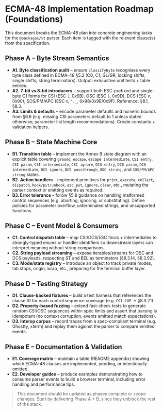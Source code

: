 # ECMA-48 Implementation Roadmap (Foundations)

This document breaks the ECMA-48 plan into concrete engineering tasks for the
`@packages/vt` parser. Each item is tagged with the relevant clause(s) from the
specification.

## Phase A – Byte Stream Semantics

- **A1. Byte classification audit** – ensure `classifyByte` recognises every
  byte class defined in ECMA-48 §5.2 (C0, C1, GL/GR, locking shifts, single
  shifts, string terminators). Output: exhaustive unit tests + table entries.
- **A2. 7-bit vs 8-bit introducers** – support both ESC-prefixed and single-byte
  C1 forms for CSI (ESC `[`, 0x9B), OSC (ESC `]`, 0x9D), DCS (ESC `P`, 0x90),
  SOS/PM/APC (ESC `X`, `^`, `_`, 0x98/0x9E/0x9F). Reference: §8.1, §8.3.
- **A3. Limits & defaults** – encode parameter defaults and numeric bounds from
  §6.6 (e.g. missing CSI parameters default to 1 unless stated otherwise;
  parameter list length recommendations). Create constants + validation helpers.

## Phase B – State Machine Core

- **B1. Transition table** – implement the Annex B state diagram with an
  explicit table covering `ground`, `escape`, `escape intermediate`, `CSI entry`,
  `CSI param`, `CSI intermediate`, `CSI ignore`, `DCS entry`, `DCS param`,
  `DCS intermediate`, `DCS ignore`, `DCS passthrough`, `OSC string`, and
  `SOS/PM/APC string` states.
- **B2. Action handlers** – implement primitives for `print`, `execute`,
  `collect`, `dispatch`, `hook/put/unhook`, `osc_put`, `ignore`, `clear`, etc.,
  mutating the parser context or emitting events as required.
- **B3. Error tolerance** – follow §5.8 guidance on handling malformed control
  sequences (e.g. aborting, ignoring, or substituting). Define policies for
  parameter overflow, unterminated strings, and unsupported functions.

## Phase C – Event Model & Consumers

- **C1. Control dispatch table** – map CSI/DCS/ESC finals + intermediates to
  strongly-typed enums or handler identifiers so downstream layers can interpret
  meaning without string comparisons.
- **C2. String payload streaming** – expose iterables/streams for OSC and DCS
  payloads, respecting ST and BEL as terminators (§8.3.14, §8.3.92).
- **C3. Mode/state registry** – introduce an object to track private modes,
  tab stops, origin, wrap, etc., preparing for the terminal buffer layer.

## Phase D – Testing Strategy

- **D1. Clause-backed fixtures** – build a test harness that references the
  clause ID for each control sequence coverage (e.g. `CSI CUP` -> §8.3.21).
- **D2. Property-based fuzzing** – extend fast-check tests to generate random
  CSI/OSC sequences within spec limits and assert that parsing is idempotent
  (no context corruption, events emitted match expectations).
- **D3. Interop corpus** – record traces from a spec-compliant terminal (e.g.
  Ghostty, xterm) and replay them against the parser to compare emitted events.

## Phase E – Documentation & Validation

- **E1. Coverage matrix** – maintain a table (README appendix) showing which
  ECMA-48 clauses are implemented, pending, or intentionally omitted.
- **E2. Developer guides** – produce examples demonstrating how to consume
  parser events to build a browser terminal, including error handling and
  performance tips.

> This document should be updated as phases complete or scope changes. Start by
> delivering Phase A + B, since they unblock the rest of the stack.
